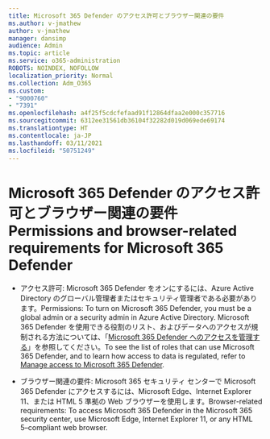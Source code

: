 ```yaml
---
title: Microsoft 365 Defender のアクセス許可とブラウザー関連の要件
ms.author: v-jmathew
author: v-jmathew
manager: dansimp
audience: Admin
ms.topic: article
ms.service: o365-administration
ROBOTS: NOINDEX, NOFOLLOW
localization_priority: Normal
ms.collection: Adm_O365
ms.custom:
- "9000760"
- "7391"
ms.openlocfilehash: a4f25f5cdcfefaad91f12864dfaa2e000c357716
ms.sourcegitcommit: 6312ee31561db36104f32282d019d069ede69174
ms.translationtype: HT
ms.contentlocale: ja-JP
ms.lasthandoff: 03/11/2021
ms.locfileid: "50751249"
---
```

# <a name="permissions-and-browser-related-requirements-for-microsoft-365-defender"></a><span data-ttu-id="d5b89-102">Microsoft 365 Defender のアクセス許可とブラウザー関連の要件</span><span class="sxs-lookup"><span data-stu-id="d5b89-102">Permissions and browser-related requirements for Microsoft 365 Defender</span></span>

- <span data-ttu-id="d5b89-103">アクセス許可: Microsoft 365 Defender をオンにするには、Azure Active Directory のグローバル管理者またはセキュリティ管理者である必要があります。</span><span class="sxs-lookup"><span data-stu-id="d5b89-103">Permissions: To turn on Microsoft 365 Defender, you must be a global admin or a security admin in Azure Active Directory.</span></span> <span data-ttu-id="d5b89-104">Microsoft 365 Defender を使用できる役割のリスト、およびデータへのアクセスが規制される方法については、「[Microsoft 365 Defender へのアクセスを管理する](https://go.microsoft.com/fwlink/?linkid=2143626)」を参照してください。</span><span class="sxs-lookup"><span data-stu-id="d5b89-104">To see the list of roles that can use Microsoft 365 Defender, and to learn how access to data is regulated, refer to [Manage access to Microsoft 365 Defender](https://go.microsoft.com/fwlink/?linkid=2143626).</span></span>

- <span data-ttu-id="d5b89-105">ブラウザー関連の要件: Microsoft 365 セキュリティ センターで Microsoft 365 Defender にアクセスするには、Microsoft Edge、Internet Explorer 11、または HTML 5 準拠の Web ブラウザーを使用します。</span><span class="sxs-lookup"><span data-stu-id="d5b89-105">Browser-related requirements: To access Microsoft 365 Defender in the Microsoft 365 security center, use Microsoft Edge, Internet Explorer 11, or any HTML 5–compliant web browser.</span></span>
